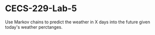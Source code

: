 # CECS-229-Lab-5

Use Markov chains to predict the weather in X days into the future given today's weather perctanges.
